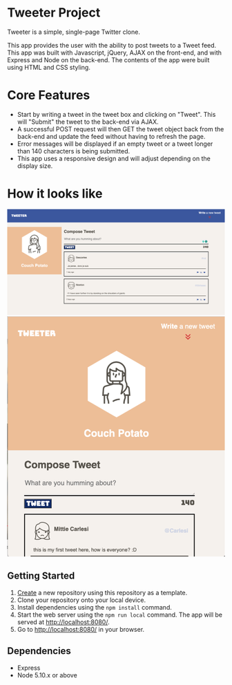 # Tweeter Project

Tweeter is a simple, single-page Twitter clone.

This app provides the user with the ability to post tweets to a Tweet feed. This app was built with Javascript, jQuery, AJAX on the front-end, and with Express and Node on the back-end. The contents of the app were built using HTML and CSS styling.

# Core Features
* Start by writing a tweet in the tweet box and clicking on "Tweet". This will "Submit" the tweet to the back-end via AJAX.
* A successful POST request will then GET the tweet object back from the back-end and update the feed without having to refresh the page.
* Error messages will be displayed if an empty tweet or a tweet longer than 140 characters is being submitted.
* This app uses a responsive design and will adjust depending on the display size.

# How it looks like
![big screen](public/docs/big-screen.png)
![small screen](public/docs/small-screen.png)


## Getting Started

1. [Create](https://docs.github.com/en/repositories/creating-and-managing-repositories/creating-a-repository-from-a-template) a new repository using this repository as a template.
2. Clone your repository onto your local device.
3. Install dependencies using the `npm install` command.
3. Start the web server using the `npm run local` command. The app will be served at <http://localhost:8080/>.
4. Go to <http://localhost:8080/> in your browser.

## Dependencies

- Express
- Node 5.10.x or above